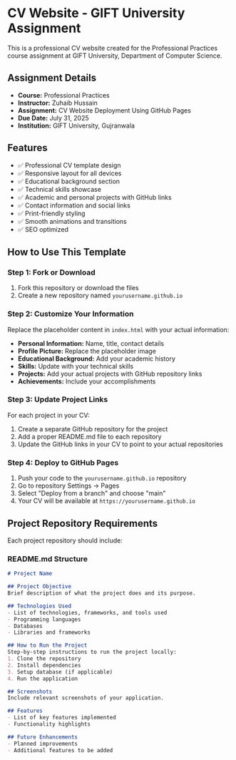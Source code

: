 # CV Website - GIFT University Assignment

This is a professional CV website created for the Professional Practices course assignment at GIFT University, Department of Computer Science.

## Assignment Details

- **Course:** Professional Practices
- **Instructor:** Zuhaib Hussain
- **Assignment:** CV Website Deployment Using GitHub Pages
- **Due Date:** July 31, 2025
- **Institution:** GIFT University, Gujranwala

## Features

- ✅ Professional CV template design
- ✅ Responsive layout for all devices
- ✅ Educational background section
- ✅ Technical skills showcase
- ✅ Academic and personal projects with GitHub links
- ✅ Contact information and social links
- ✅ Print-friendly styling
- ✅ Smooth animations and transitions
- ✅ SEO optimized

## How to Use This Template

### Step 1: Fork or Download
1. Fork this repository or download the files
2. Create a new repository named `yourusername.github.io`

### Step 2: Customize Your Information
Replace the placeholder content in `index.html` with your actual information:

- **Personal Information:** Name, title, contact details
- **Profile Picture:** Replace the placeholder image
- **Educational Background:** Add your academic history
- **Skills:** Update with your technical skills
- **Projects:** Add your actual projects with GitHub repository links
- **Achievements:** Include your accomplishments

### Step 3: Update Project Links
For each project in your CV:
1. Create a separate GitHub repository for the project
2. Add a proper README.md file to each repository
3. Update the GitHub links in your CV to point to your actual repositories

### Step 4: Deploy to GitHub Pages
1. Push your code to the `yourusername.github.io` repository
2. Go to repository Settings → Pages
3. Select "Deploy from a branch" and choose "main"
4. Your CV will be available at `https://yourusername.github.io`

## Project Repository Requirements

Each project repository should include:

### README.md Structure
```markdown
# Project Name

## Project Objective
Brief description of what the project does and its purpose.

## Technologies Used
- List of technologies, frameworks, and tools used
- Programming languages
- Databases
- Libraries and frameworks

## How to Run the Project
Step-by-step instructions to run the project locally:
1. Clone the repository
2. Install dependencies
3. Setup database (if applicable)
4. Run the application

## Screenshots
Include relevant screenshots of your application.

## Features
- List of key features implemented
- Functionality highlights

## Future Enhancements
- Planned improvements
- Additional features to be added